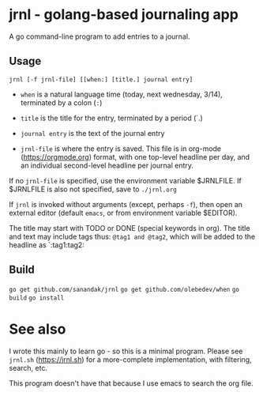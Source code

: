 # jrnl - golang-based journaling app

A go command-line program to add entries to a journal.

## Usage

`jrnl [-f jrnl-file] [[when:] [title.] journal entry]`

  - `when` is a natural language time (today, next wednesday, 3/14), terminated by a colon (`:`)
  - `title` is the title for the entry, terminated by a period (`.)
  - `journal entry` is the text of the journal entry

  - `jrnl-file` is where the entry is saved.
    This file is in org-mode (https://orgmode.org) format, with one top-level
    headline per day, and an individual second-level headline per journal entry.

If no `jrnl-file` is specified, use the environment variable $JRNLFILE.
If $JRNLFILE is also not specified, save to `./jrnl.org`

If `jrnl` is invoked without arguments (except, perhaps `-f`), then open an
external editor (default `emacs`, or from environment variable $EDITOR).

The title may start with TODO or DONE (special keywords in org).  The title and text
may include tags thus: `@tag1 and @tag2`, which will be added to the headline as 
`:tag1:tag2:

## Build

  `go get github.com/sanandak/jrnl`
  `go get github.com/olebedev/when`
  `go build`
  `go install`

# See also

I wrote this mainly to learn go - so this is a minimal program.  Please see `jrnl.sh` (https://jrnl.sh) for
a more-complete implementation, with filtering, search, etc. 

This program doesn't have that because I use emacs to search the org file.